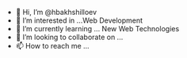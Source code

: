 - 👋 Hi, I’m @hbakhshilloev
- 👀 I’m interested in ...Web Development 
- 🌱 I’m currently learning ... New Web Technologies
- 💞️ I’m looking to collaborate on ...
- 📫 How to reach me ...

<!---
hbakhshilloev/hbakhshilloev is a ✨ special ✨ repository because its `README.md` (this file) appears on your GitHub profile.
You can click the Preview link to take a look at your changes.
--->
